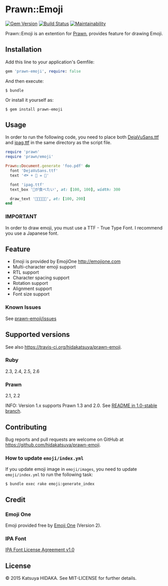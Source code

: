 # Prawn::Emoji

[![Gem Version](https://badge.fury.io/rb/prawn-emoji.svg)](https://badge.fury.io/rb/prawn-emoji)
[![Build Status](https://travis-ci.org/hidakatsuya/prawn-emoji.svg)](https://travis-ci.org/hidakatsuya/prawn-emoji)
[![Maintainability](https://api.codeclimate.com/v1/badges/edcd23ef38c2e393513b/maintainability)](https://codeclimate.com/github/hidakatsuya/prawn-emoji/maintainability)

Prawn::Emoji is an extention for [Prawn](https://github.com/prawnpdf/prawn), provides feature for drawing Emoji.

## Installation

Add this line to your application's Gemfile:

```ruby
gem 'prawn-emoji', require: false
```

And then execute:

    $ bundle

Or install it yourself as:

    $ gem install prawn-emoji

## Usage

In order to run the following code, you need to place both [DejaVuSans.ttf](http://sourceforge.net/projects/dejavu/) and [ipag.ttf](http://ipafont.ipa.go.jp/old/ipafont/download.html) in the same directory as the script file.

```ruby
require 'prawn'
require 'prawn/emoji'

Prawn::Document.generate 'foo.pdf' do
  font 'DejaVuSans.ttf'
  text '🐟 + 🔪 = 🍣'

  font 'ipag.ttf'
  text_box '🍣が食べたい', at: [100, 100], width: 300

  draw_text '🍣🍣🍣🍣🍣', at: [100, 200]
end
```


### IMPORTANT

In order to draw emoji, you must use a TTF - True Type Font. I recommend you use a Japanese font.

## Feature

  * Emoji is provided by EmojiOne http://emojione.com
  * Multi-character emoji support
  * RTL support
  * Character spacing support
  * Rotation support
  * Alignment support
  * Font size support

### Known Issues

See [prawn-emoji/issues](https://github.com/hidakatsuya/prawn-emoji/labels/known%20issue)

## Supported versions

See also https://travis-ci.org/hidakatsuya/prawn-emoji.

### Ruby

2.3, 2.4, 2.5, 2.6

### Prawn

2.1, 2.2

INFO: Version 1.x supports Prawn 1.3 and 2.0. See [README in 1.0-stable branch](https://github.com/hidakatsuya/prawn-emoji/blob/1.0-stable/README.md).

## Contributing

Bug reports and pull requests are welcome on GitHub at https://github.com/hidakatsuya/prawn-emoji.

### How to update `emoji/index.yml`

If you update emoji image in `emoji/images`, you need to update `emoji/index.yml` to run the following task:

```
$ bundle exec rake emoji:generate_index
```

## Credit

### Emoji One

Emoji provided free by [Emoji One](http://emojione.com/) (Version 2).

### IPA Font

[IPA Font License Agreement v1.0](http://ipafont.ipa.go.jp/ipa_font_license_v1.html)

## License

© 2015 Katsuya HIDAKA. See MIT-LICENSE for further details.
